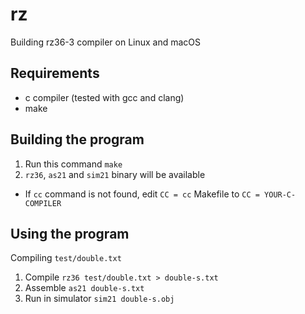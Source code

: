 # rz
Building rz36-3 compiler on Linux and macOS
## Requirements
- c compiler (tested with gcc and clang)
- make
## Building the program
1. Run this command `make`
2. `rz36`, `as21` and `sim21` binary will be available
- If `cc` command is not found, edit `CC = cc` Makefile to `CC = YOUR-C-COMPILER`
## Using the program
Compiling `test/double.txt`
1. Compile `rz36 test/double.txt > double-s.txt`
2. Assemble `as21 double-s.txt`
3. Run in simulator `sim21 double-s.obj`
